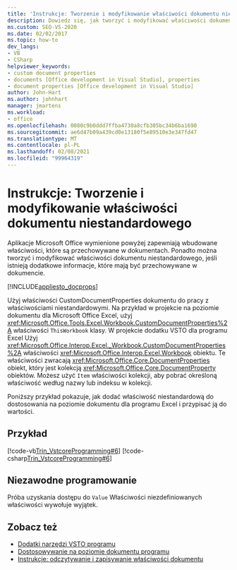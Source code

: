 ```yaml
---
title: 'Instrukcje: Tworzenie i modyfikowanie właściwości dokumentu niestandardowego'
description: Dowiedz się, jak tworzyć i modyfikować właściwości dokumentu niestandardowego, jeśli są dostępne dodatkowe informacje, które mają być przechowywane w dokumencie.
ms.custom: SEO-VS-2020
ms.date: 02/02/2017
ms.topic: how-to
dev_langs:
- VB
- CSharp
helpviewer_keywords:
- custom document properties
- documents [Office development in Visual Studio], properties
- document properties [Office development in Visual Studio]
author: John-Hart
ms.author: johnhart
manager: jmartens
ms.workload:
- office
ms.openlocfilehash: 0080c9b0ddd7ffba4730a8cfb305bc34b6ba1690
ms.sourcegitcommit: ae6d47b09a439cd0e13180f5e89510e3e347fd47
ms.translationtype: MT
ms.contentlocale: pl-PL
ms.lasthandoff: 02/08/2021
ms.locfileid: "99964319"
---
```

# <a name="how-to-create-and-modify-custom-document-properties"></a>Instrukcje: Tworzenie i modyfikowanie właściwości dokumentu niestandardowego
  Aplikacje Microsoft Office wymienione powyżej zapewniają wbudowane właściwości, które są przechowywane w dokumentach. Ponadto można tworzyć i modyfikować właściwości dokumentu niestandardowego, jeśli istnieją dodatkowe informacje, które mają być przechowywane w dokumencie.

 [!INCLUDE[appliesto_docprops](../vsto/includes/appliesto-docprops-md.md)]

 Użyj właściwości CustomDocumentProperties dokumentu do pracy z właściwościami niestandardowymi. Na przykład w projekcie na poziomie dokumentu dla Microsoft Office Excel, użyj <xref:Microsoft.Office.Tools.Excel.Workbook.CustomDocumentProperties%2A> właściwości `ThisWorkbook` klasy. W projekcie dodatku VSTO dla programu Excel Użyj <xref:Microsoft.Office.Interop.Excel._Workbook.CustomDocumentProperties%2A> właściwości <xref:Microsoft.Office.Interop.Excel.Workbook> obiektu. Te właściwości zwracają <xref:Microsoft.Office.Core.DocumentProperties> obiekt, który jest kolekcją <xref:Microsoft.Office.Core.DocumentProperty> obiektów. Możesz użyć `Item` właściwości kolekcji, aby pobrać określoną właściwość według nazwy lub indeksu w kolekcji.

 Poniższy przykład pokazuje, jak dodać właściwość niestandardową do dostosowania na poziomie dokumentu dla programu Excel i przypisać ją do wartości.

## <a name="example"></a>Przykład
 [!code-vb[Trin_VstcoreProgramming#6](../vsto/codesnippet/VisualBasic/Trin_VstcoreProgrammingExcelVB/ThisWorkbook.vb#6)]
 [!code-csharp[Trin_VstcoreProgramming#6](../vsto/codesnippet/CSharp/Trin_VstcoreProgrammingExcelCS/ThisWorkbook.cs#6)]

## <a name="robust-programming"></a>Niezawodne programowanie
 Próba uzyskania dostępu do `Value` Właściwości niezdefiniowanych właściwości wywołuje wyjątek.

## <a name="see-also"></a>Zobacz też
- [Dodatki narzędzi VSTO programu](../vsto/programming-vsto-add-ins.md)
- [Dostosowywanie na poziomie dokumentu programu](../vsto/programming-document-level-customizations.md)
- [Instrukcje: odczytywanie i zapisywanie właściwości dokumentu](../vsto/how-to-read-from-and-write-to-document-properties.md)
